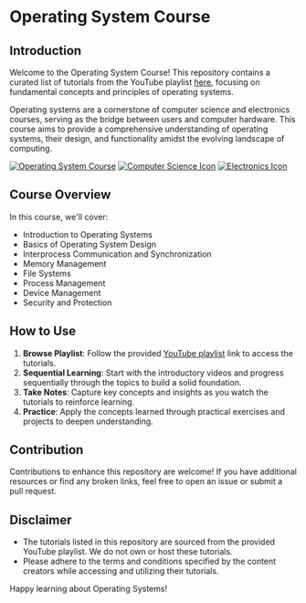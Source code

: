 # Operating System Course

## Introduction
Welcome to the Operating System Course! This repository contains a curated list of tutorials from the YouTube playlist [here](https://www.youtube.com/playlist?list=PLBlnK6fEyqRiVhbXDGLXDk_OQAeuVcp2O), focusing on fundamental concepts and principles of operating systems. 

Operating systems are a cornerstone of computer science and electronics courses, serving as the bridge between users and computer hardware. This course aims to provide a comprehensive understanding of operating systems, their design, and functionality amidst the evolving landscape of computing.

[![Operating System Course](https://example.com/os_icon.png)](https://www.youtube.com/playlist?list=PLBlnK6fEyqRiVhbXDGLXDk_OQAeuVcp2O)
[![Computer Science Icon](https://example.com/cs_icon.png)](https://www.youtube.com/playlist?list=PLBlnK6fEyqRiVhbXDGLXDk_OQAeuVcp2O)
[![Electronics Icon](https://example.com/electronics_icon.png)](https://www.youtube.com/playlist?list=PLBlnK6fEyqRiVhbXDGLXDk_OQAeuVcp2O)


## Course Overview
In this course, we'll cover:

- Introduction to Operating Systems
- Basics of Operating System Design
- Interprocess Communication and Synchronization
- Memory Management
- File Systems
- Process Management
- Device Management
- Security and Protection

## How to Use
1. **Browse Playlist**: Follow the provided [YouTube playlist](https://www.youtube.com/playlist?list=PLBlnK6fEyqRiVhbXDGLXDk_OQAeuVcp2O) link to access the tutorials.
2. **Sequential Learning**: Start with the introductory videos and progress sequentially through the topics to build a solid foundation.
3. **Take Notes**: Capture key concepts and insights as you watch the tutorials to reinforce learning.
4. **Practice**: Apply the concepts learned through practical exercises and projects to deepen understanding.

## Contribution
Contributions to enhance this repository are welcome! If you have additional resources or find any broken links, feel free to open an issue or submit a pull request.

## Disclaimer
- The tutorials listed in this repository are sourced from the provided YouTube playlist. We do not own or host these tutorials.
- Please adhere to the terms and conditions specified by the content creators while accessing and utilizing their tutorials.

Happy learning about Operating Systems!
